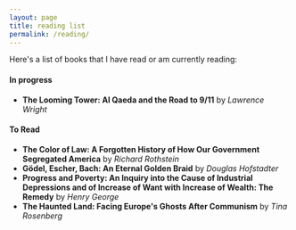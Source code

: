 ```yaml
---
layout: page
title: reading list
permalink: /reading/
---
```


Here's a list of books that I have read or am currently reading:

#### In progress

- **The Looming Tower: Al Qaeda and the Road to 9/11** by _Lawrence Wright_

#### To Read

- **The Color of Law: A Forgotten History of How Our Government Segregated America** by _Richard Rothstein_
- **Gödel, Escher, Bach: An Eternal Golden Braid** by _Douglas Hofstadter_
- **Progress and Poverty: An Inquiry into the Cause of Industrial Depressions and of Increase of Want with Increase of Wealth: The Remedy** by _Henry George_
- **The Haunted Land: Facing Europe's Ghosts After Communism** by _Tina Rosenberg_
